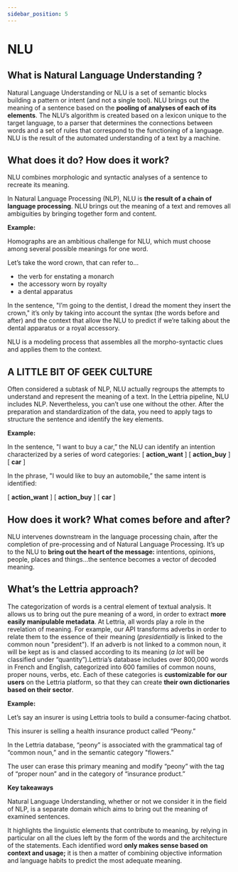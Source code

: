 ```yaml
---
sidebar_position: 5
---
```


# NLU

## What is Natural Language Understanding ?

Natural Language Understanding or NLU is a set of semantic blocks building a pattern or intent (and not a single tool). NLU brings out the meaning of a sentence based on the **pooling of analyses of each of its elements**. The NLU’s algorithm is created based on a lexicon unique to the target language, to a parser that determines the connections between words and a set of rules that correspond to the functioning of a language. NLU is the result of the automated understanding of a text by a machine.

## What does it do? How does it work?

NLU combines morphologic and syntactic analyses of a sentence to recreate its meaning.

In Natural Language Processing (NLP), NLU is **the result of a chain of language processing**. NLU brings out the meaning of a text and removes all ambiguities by bringing together form and content.

**Example:**

Homographs are an ambitious challenge for NLU, which must choose among several possible meanings for one word.

Let’s take the word crown, that can refer to...

- the verb for enstating a monarch
- the accessory worn by royalty
- a dental apparatus

In the sentence, "I’m going to the dentist, I dread the moment they insert the crown," it’s only by taking into account the syntax (the words before and after) and the context that allow the NLU to predict if we’re talking about the dental apparatus or a royal accessory.

NLU is a modeling process that assembles all the morpho-syntactic clues and applies them to the context.

## A LITTLE BIT OF GEEK CULTURE

Often considered a subtask of NLP, NLU actually regroups the attempts to understand and represent the meaning of a text. In the Lettria pipeline, NLU includes NLP. Nevertheless, you can’t use one without the other. After the preparation and standardization of the data, you need to apply tags to structure the sentence and identify the key elements.

**Example:**

In the sentence, "I want to buy a car,” the NLU can identify an intention characterized by a series of word categories: [ **action_want** ] [ **action_buy** ] [ **car** ]

In the phrase, "I would like to buy an automobile,” the same intent is identified:

[ **action_want** ] [ **action_buy** ] [ **car** ]

## How does it work? What comes before and after?

NLU intervenes downstream in the language processing chain, after the completion of pre-processing and of Natural Language Processing. It’s up to the NLU to **bring out the heart of the message:** intentions, opinions, people, places and things...the sentence becomes a vector of decoded meaning.

## What’s the Lettria approach?

The categorization of words is a central element of textual analysis. It allows us to bring out the pure meaning of a word, in order to extract **more easily manipulable metadata**. At Lettria, all words play a role in the revelation of meaning. For example, our API transforms adverbs in order to relate them to the essence of their meaning (*presidentially* is linked to the common noun "president"). If an adverb is not linked to a common noun, it will be kept as is and classed according to its meaning (*a lot* will be classified under “quantity”).Lettria’s database includes over 800,000 words in French and English, categorized into 600 families of common nouns, proper nouns, verbs, etc. Each of these categories is **customizable for our users** on the Lettria platform, so that they can create **their own dictionaries based on their sector**.

**Example:**

Let’s say an insurer is using Lettria tools to build a consumer-facing chatbot.

This insurer is selling a health insurance product called “Peony.”

In the Lettria database, “peony” is associated with the grammatical tag of “common noun,” and in the semantic category "flowers.”

The user can erase this primary meaning and modify “peony” with the tag of “proper noun” and in the category of “insurance product.”

**Key takeaways**

Natural Language Understanding, whether or not we consider it in the field of NLP, is a separate domain which aims to bring out the meaning of examined sentences.

It highlights the linguistic elements that contribute to meaning, by relying in particular on all the clues left by the form of the words and the architecture of the statements. Each identified word **only makes sense based on context and usage;** it is then a matter of combining objective information and language habits to predict the most adequate meaning.
